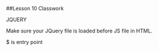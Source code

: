 ##Lesson 10 Classwork

JQUERY

Make sure your JQuery file is loaded before JS file in HTML.

$ is entry point   
